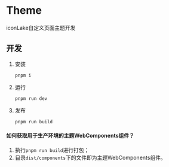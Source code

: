 # Theme

iconLake自定义页面主题开发


## 开发

1.  安装
    ```
    pnpm i
    ```
2.  运行
    ```
    pnpm run dev
    ```
3.  发布
    ```
    pnpm run build
    ```

#### 如何获取用于生产环境的主题WebComponents组件？

1.  执行```pnpm run build```进行打包；
2.  目录```dist/components```下的文件即为主题WebComponents组件。

